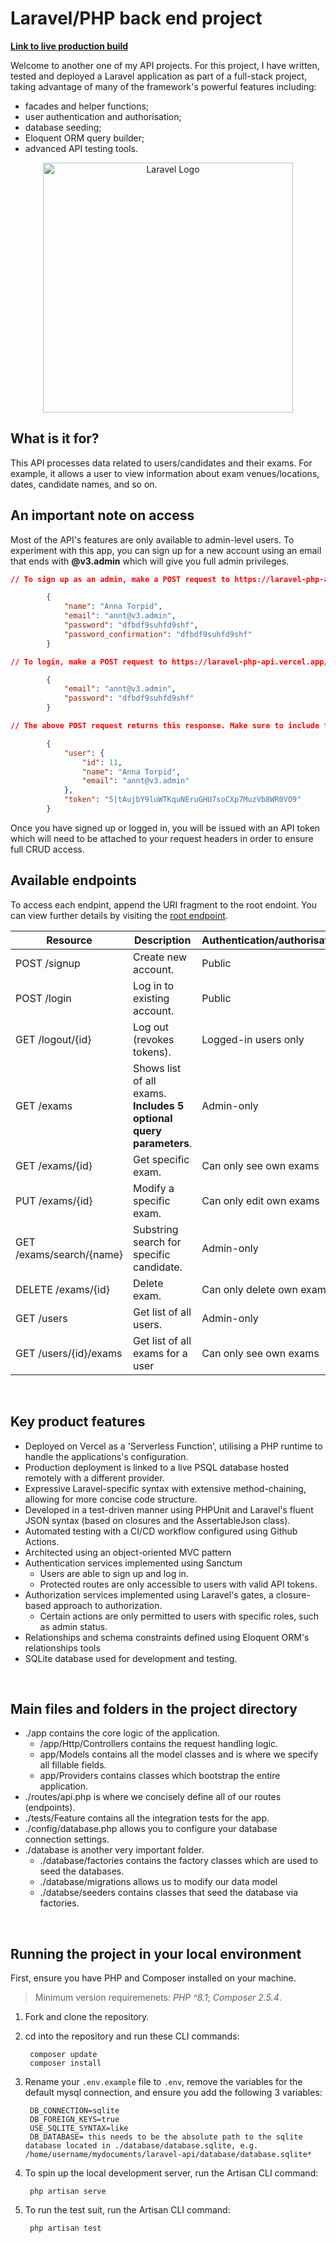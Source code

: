 # Laravel/PHP back end project

**[Link to live production build](https://laravel-php-api.vercel.app/public/api)**

Welcome to another one of my API projects. For this project, I have written, tested and deployed a Laravel application as part of a full-stack project, taking advantage of many of the framework's powerful features including:
- facades and helper functions;
- user authentication and authorisation;
- database seeding;
- Eloquent ORM query builder;
- advanced API testing tools.

<p align="center"><a href="https://laravel.com" target="_blank"><img src="https://raw.githubusercontent.com/laravel/art/master/logo-lockup/5%20SVG/2%20CMYK/1%20Full%20Color/laravel-logolockup-cmyk-red.svg" width="400" alt="Laravel Logo"></a></p>

## What is it for?
This API processes data related to users/candidates and their exams. For example, it allows a user to view information about exam venues/locations, dates, candidate names, and so on.
<br>

## An important note on access
Most of the API's features are only available to admin-level users. To experiment with this app, you can sign up for a new account using an email that ends with **@v3.admin** which will give you full admin privileges.

```json
// To sign up as an admin, make a POST request to https://laravel-php-api.vercel.app/public/api/signup and include a request body in the following format:

        {
		    "name": "Anna Torpid",
		    "email": "annt@v3.admin",
		    "password": "dfbdf9suhfd9shf",
		    "password_confirmation": "dfbdf9suhfd9shf"
        }

// To login, make a POST request to https://laravel-php-api.vercel.app/public/api/login and include a request body in the following format:

        {
		    "email": "annt@v3.admin",
		    "password": "dfbdf9suhfd9shf"
        }

// The above POST request returns this response. Make sure to include the returned token in the authorisation header of all future requests.

        {
	        "user": {
		        "id": 11,
		        "name": "Anna Torpid",
		        "email": "annt@v3.admin"
	        },
	        "token": "5|tAujbY9luWTKquNEruGHU7soCXp7MuzVb8WR0VO9"
        }
```

Once you have signed up or logged in, you will be issued with an API token which will need to be attached to your request headers in order to ensure full CRUD access.
<br>


## Available endpoints
To access each endpint, append the URI fragment to the root endoint.
You can view further details by visiting the [root endpoint](https://laravel-php-api.vercel.app/public/api).

Resource | Description | Authentication/authorisation
---|---|---
POST /signup | Create new account. | Public
POST /login | Log in to existing account. | Public
GET /logout/{id} | Log out (revokes tokens). | Logged-in users only
GET /exams | Shows list of all exams. **Includes 5 optional query parameters**. | Admin-only
GET /exams/{id} | Get specific exam. | Can only see own exams
PUT /exams/{id} | Modify a specific exam. | Can only edit own exams
GET /exams/search/{name} | Substring search for specific candidate. | Admin-only
DELETE /exams/{id} | Delete exam. | Can only delete own exam
GET /users | Get list of all users. | Admin-only
GET /users/{id}/exams | Get list of all exams for a user | Can only see own exams
<br>



## Key product features
- Deployed on Vercel as a 'Serverless Function', utilising a PHP runtime to handle the applications's configuration.
- Production deployment is linked to a live PSQL database hosted remotely with a different provider.
- Expressive Laravel-specific syntax with extensive method-chaining, allowing for more concise code structure.
- Developed in a test-driven manner using PHPUnit and Laravel's fluent JSON syntax (based on closures and the AssertableJson class).
- Automated testing with a CI/CD workflow configured using Github Actions.
- Architected using an object-oriented MVC pattern
- Authentication services implemented using Sanctum
    - Users are able to sign up and log in.
    - Protected routes are only accessible to users with valid API tokens.
- Authorization services implemented using Laravel's gates, a closure-based approach to authorization.
    - Certain actions are only permitted to users with specific roles, such as admin status.
- Relationships and schema constraints defined using Eloquent ORM's relationships tools
- SQLite database used for development and testing.
<br>


## Main files and folders in the project directory
- ./app contains the core logic of the application. 
    - /app/Http/Controllers contains the request handling logic.
    - app/Models contains all the model classes and is where we specify all fillable fields.
    - app/Providers contains classes which bootstrap the entire application.
- ./routes/api.php is where we concisely define all of our routes (endpoints).
- ./tests/Feature contains all the integration tests for the app.
- ./config/database.php allows you to configure your database connection settings. 
- ./database is another very important folder.
    - ./database/factories contains the factory classes which are used to seed the databases.
    - ./database/migrations allows us to modify our data model
    - ./databse/seeders contains classes that seed the database via factories.
<br>



## Running the project in your local environment
First, ensure you have PHP and Composer installed on your machine.
>Minimum version requiremenets: *PHP ^8.1*; *Composer 2.5.4*.

1) Fork and clone the repository.
2) cd into the repository and run these CLI commands:

        composer update
        composer install

3) Rename your ```.env.example``` file to ```.env```, remove the variables for the default mysql connection, and ensure you add the following 3 variables:

        DB_CONNECTION=sqlite
        DB_FOREIGN_KEYS=true
        USE_SQLITE_SYNTAX=like
        DB_DATABASE= this needs to be the absolute path to the sqlite database located in ./database/database.sqlite, e.g. /home/username/mydocuments/laravel-api/database/database.sqlite*


4) To spin up the local development server, run the Artisan CLI command:
        
        php artisan serve

5) To run the test suit, run the Artisan CLI command:

        php artisan test

<br>